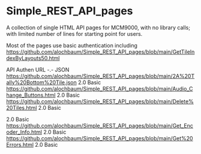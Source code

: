 # Simple_REST_API_pages
A collection of single HTML API pages for MCM9000, with no library calls; with limited number of lines for starting point for users.

Most of the pages use basic authentication including https://github.com/alochbaum/Simple_REST_API_pages/blob/main/GetTileIndexByLayouts50.html

API Authen URL
-.- JSON   https://github.com/alochbaum/Simple_REST_API_pages/blob/main/2A%20Tally%20Bottom%20Tile.json
2.0 Basic  https://github.com/alochbaum/Simple_REST_API_pages/blob/main/Audio_Change_Buttons.html
2.0 Basic  https://github.com/alochbaum/Simple_REST_API_pages/blob/main/Delete%20Tiles.html
2.0 Basic  

2.0 Basic  https://github.com/alochbaum/Simple_REST_API_pages/blob/main/Get_Encoder_Info.html
2.0 Basic  https://github.com/alochbaum/Simple_REST_API_pages/blob/main/Get%20Errors.html
2.0 Basic  
